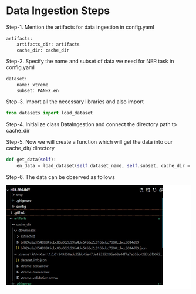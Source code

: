# Data Ingestion Steps

Step-1. Mention the artifacts for data ingestion in config.yaml

    artifacts:
        artifacts_dir: artifacts
        cache_dir: cache_dir

Step-2. Specify the name and subset of data we need for NER task in config.yaml

    dataset:
        name: xtreme
        subset: PAN-X.en

Step-3. Import all the necessary libraries and also import
```python
from datasets import load_dataset
```

Step-4. Initialize class DataIngestion and connect the directory path to cache_dir

Step-5. Now we will create a function which will get the data into our cache_dir/ directory

```python
def get_data(self):
    en_data = load_dataset(self.dataset_name, self.subset, cache_dir = self.cache_dir)
```

Step-6. The data can be observed as follows

![DataSet directory](./img/cache_dir_data.jpg?raw=true "Dataset directory")